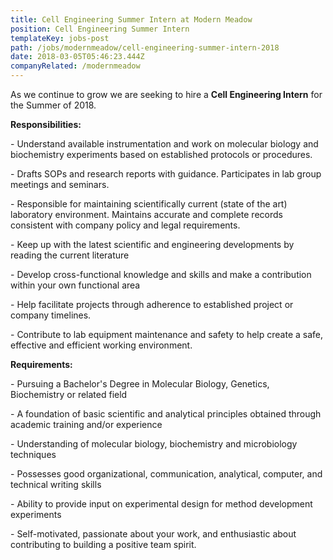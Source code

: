 ```yaml
---
title: Cell Engineering Summer Intern at Modern Meadow
position: Cell Engineering Summer Intern
templateKey: jobs-post
path: /jobs/modernmeadow/cell-engineering-summer-intern-2018
date: 2018-03-05T05:46:23.444Z
companyRelated: /modernmeadow
---
```

As we continue to grow we are seeking to hire a **Cell Engineering Intern** for the Summer of 2018.



**Responsibilities:**

\- Understand available instrumentation and work on molecular biology and biochemistry experiments based on established protocols or procedures.

\- Drafts SOPs and research reports with guidance. Participates in lab group meetings and seminars.

\- Responsible for maintaining scientifically current (state of the art) laboratory environment. Maintains accurate and complete records consistent with company policy and legal requirements.

\- Keep up with the latest scientific and engineering developments by reading the current literature

\- Develop cross-functional knowledge and skills and make a contribution within your own functional area

\- Help facilitate projects through adherence to established project or company timelines.

\- Contribute to lab equipment maintenance and safety to help create a safe, effective and efficient working environment.

 

**Requirements:**

\- Pursuing a Bachelor's Degree in Molecular Biology, Genetics, Biochemistry or related field

\- A foundation of basic scientific and analytical principles obtained through academic training and/or experience

\- Understanding of molecular biology, biochemistry and microbiology techniques

\- Possesses good organizational, communication, analytical, computer, and technical writing skills

\- Ability to provide input on experimental design for method development experiments

\- Self-motivated, passionate about your work, and enthusiastic about contributing to building a positive team spirit.
